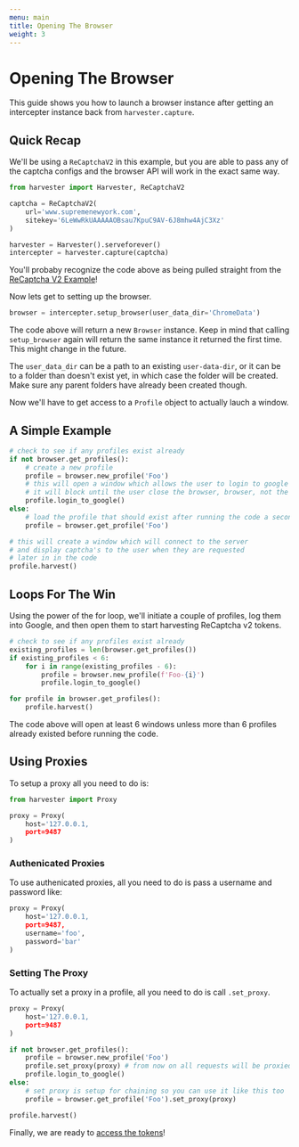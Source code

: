 ```yaml
---
menu: main
title: Opening The Browser
weight: 3
---
```


# Opening The Browser

This guide shows you how to launch a browser instance after getting an intercepter
instance back from `harvester.capture`.


## Quick Recap

We'll be using a `ReCaptchaV2` in this example, but you are able to pass any of the
captcha configs and the browser API will work in the exact same way.

```py
from harvester import Harvester, ReCaptchaV2

captcha = ReCaptchaV2(
    url='www.supremenewyork.com',
    sitekey='6LeWwRkUAAAAAOBsau7KpuC9AV-6J8mhw4AjC3Xz'
)

harvester = Harvester().serveforever()
intercepter = harvester.capture(captcha)
```

You'll probaby recognize the code above as being pulled straight from the [ReCaptcha V2 Example](/harvester-docs/docs/recaptcha-v2-example/)!

Now lets get to setting up the browser.

```py
browser = intercepter.setup_browser(user_data_dir='ChromeData')
```

The code above will return a new `Browser` instance. Keep in mind that calling
`setup_browser` again will return the same instance it returned the first time.
This might change in the future.

The `user_data_dir` can be a path to an existing `user-data-dir`, or it can be to
a folder than doesn't exist yet, in which case the folder will be created. Make
sure any parent folders have already been created though.


Now we'll have to get access to a `Profile` object to actually lauch a window.

## A Simple Example

```py
# check to see if any profiles exist already
if not browser.get_profiles():
    # create a new profile
    profile = browser.new_profile('Foo')
    # this will open a window which allows the user to login to google
    # it will block until the user close the browser, browser, not the window
    profile.login_to_google()
else:
    # load the profile that should exist after running the code a second time
    profile = browser.get_profile('Foo')

# this will create a window which will connect to the server
# and display captcha's to the user when they are requested
# later in in the code
profile.harvest()
```

## Loops For The Win

Using the power of the for loop, we'll initiate a couple of profiles, log them
into Google, and then open them to start harvesting ReCaptcha v2 tokens. 

```py
# check to see if any profiles exist already
existing_profiles = len(browser.get_profiles())
if existing_profiles < 6:
    for i in range(existing_profiles - 6):
        profile = browser.new_profile(f'Foo-{i}')
        profile.login_to_google()

for profile in browser.get_profiles():
    profile.harvest()
```

The code above will open at least 6 windows unless more than 6 profiles
already existed before running the code.

## Using Proxies

To setup a proxy all you need to do is:

```py
from harvester import Proxy

proxy = Proxy(
    host='127.0.0.1,
    port=9487
)
```

### Authenicated Proxies

To use authenicated proxies, all you need to do is
pass a username and password like:

```py
proxy = Proxy(
    host='127.0.0.1,
    port=9487,
    username='foo',
    password='bar'
)
```

### Setting The Proxy

To actually set a proxy in a profile, all you need to do is call
`.set_proxy`.

```py
proxy = Proxy(
    host='127.0.0.1,
    port=9487
)

if not browser.get_profiles():
    profile = browser.new_profile('Foo')
    profile.set_proxy(proxy) # from now on all requests will be proxied
    profile.login_to_google()
else:
    # set proxy is setup for chaining so you can use it like this too
    profile = browser.get_profile('Foo').set_proxy(proxy)

profile.harvest()
```

Finally, we are ready to [access the tokens](/harvester-docs/docs/accessing-the-tokens)!